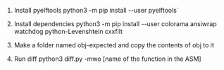 1) Install pyelftools
	python3 -m pip install --user pyelftools`

2) Install dependencies
	python3 -m pip install --user colorama ansiwrap watchdog python-Levenshtein cxxfilt

3) Make a folder named obj-expected and copy the contents of obj to it

4) Run diff
	python3 diff.py -mwo [name of the function in the ASM]